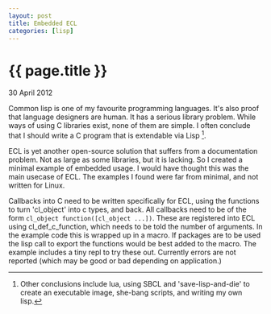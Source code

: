 ```yaml
---
layout: post
title: Embedded ECL
categories: [lisp]
---
```


{{ page.title }}
================
<p class="meta">30 April 2012</p>

Common lisp is one of my favourite programming languages. It's also proof that language designers are human. It has a serious library problem. While ways of using C libraries exist, none of them are simple. I often conclude that I should write a C program that is extendable via Lisp [^1]. 

ECL is yet another open-source solution that suffers from a documentation problem. Not as large as some libraries, but it is lacking. So I created a minimal example of embedded usage. I would have thought this was the main usecase of ECL. The examples I found were far from minimal, and not written for Linux.

<script src="https://gist.github.com/662109.js"> </script>

Callbacks into C need to be written specifically for ECL, using the functions to turn 'cl_object' into c types, and back. All callbacks need to be of the form `cl_object function([cl_object ...])`. These are registered into ECL using cl_def_c_function, which needs to be told the number of arguments. In the example code this is wrapped up in a macro. If packages are to be used the lisp call to export the functions would be best added to the macro. The example includes a tiny repl to try these out. Currently errors are not reported (which may be good or bad depending on application.)

[^1]: Other conclusions include lua, using SBCL and 'save-lisp-and-die' to create an executable image, she-bang scripts, and writing my own lisp.
